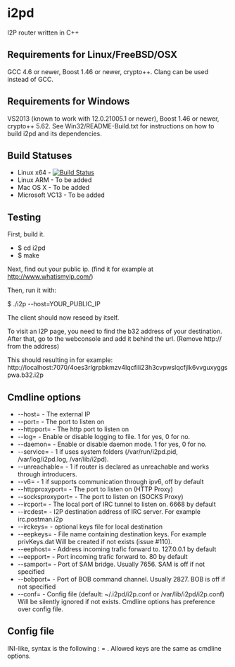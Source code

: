 i2pd
====

I2P router written in C++

Requirements for Linux/FreeBSD/OSX
----------------------------------

GCC 4.6 or newer, Boost 1.46 or newer, crypto++. Clang can be used instead of
GCC.

Requirements for Windows
------------------------

VS2013 (known to work with 12.0.21005.1 or newer), Boost 1.46 or newer,
crypto++ 5.62. See Win32/README-Build.txt for instructions on how to build i2pd
and its dependencies.

Build Statuses
---------------

- Linux x64      - [![Build Status](https://jenkins.nordcloud.no/buildStatus/icon?job=i2pd-linux)](https://jenkins.nordcloud.no/job/i2pd-linux/)
- Linux ARM      - To be added
- Mac OS X       - To be added
- Microsoft VC13 - To be added


Testing
-------

First, build it.

* $ cd i2pd
* $ make

Next, find out your public ip. (find it for example at http://www.whatismyip.com/)

Then, run it with:

$ ./i2p --host=YOUR_PUBLIC_IP

The client should now reseed by itself.

To visit an I2P page, you need to find the b32 address of your destination.
After that, go to the webconsole and add it behind the url. (Remove http:// from the address)

This should resulting in for example:
http://localhost:7070/4oes3rlgrpbkmzv4lqcfili23h3cvpwslqcfjlk6vvguxyggspwa.b32.i2p


Cmdline options
---------------

* --host=               - The external IP
* --port=               - The port to listen on
* --httpport=           - The http port to listen on
* --log=                - Enable or disable logging to file. 1 for yes, 0 for no.
* --daemon=             - Enable or disable daemon mode. 1 for yes, 0 for no.
* --service=            - 1 if uses system folders (/var/run/i2pd.pid, /var/log/i2pd.log, /var/lib/i2pd).
* --unreachable=        - 1 if router is declared as unreachable and works through introducers.
* --v6=                 - 1 if supports communication through ipv6, off by default
* --httpproxyport=      - The port to listen on (HTTP Proxy)
* --socksproxyport=     - The port to listen on (SOCKS Proxy)
* --ircport=            - The local port of IRC tunnel to listen on. 6668 by default
* --ircdest=            - I2P destination address of IRC server. For example irc.postman.i2p
* --irckeys=            - optional keys file for local destination
* --eepkeys=            - File name containing destination keys. For example privKeys.dat
                          Will be created if not exists (issue #110).
* --eephost=            - Address incoming trafic forward to. 127.0.0.1 by default
* --eepport=            - Port incoming trafic forward to. 80 by default
* --samport=            - Port of SAM bridge. Usually 7656. SAM is off if not specified
* --bobport=            - Port of BOB command channel. Usually 2827. BOB is off if not specified
* --conf=               - Config file (default: ~/.i2pd/i2p.conf or /var/lib/i2pd/i2p.conf)
                          Will be silently ignored if not exists.
                          Cmdline options has preference over config file.

Config file
-----------

INI-like, syntax is the following : <key> = <value>.
Allowed keys are the same as cmdline options.
